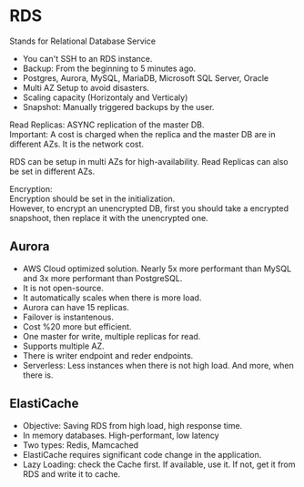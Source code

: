 # RDS

Stands for Relational Database Service

- You can't SSH to an RDS instance.  
- Backup: From the beginning to 5 minutes ago.  
- Postgres, Aurora, MySQL, MariaDB, Microsoft SQL Server, Oracle  
- Multi AZ Setup to avoid disasters.  
- Scaling capacity (Horizontaly and Verticaly)  
- Snapshot: Manually triggered backups by the user.  

Read Replicas: ASYNC replication of the master DB.  
Important: A cost is charged when the replica and the master DB are in different AZs. It is the network cost.  

RDS can be setup in multi AZs for high-availability. Read Replicas can also be set in different AZs.  

Encryption:  
Encryption should be set in the initialization.  
However, to encrypt an unencrypted DB, first you should take a encrypted snapshoot, then replace it with the unencrypted one.  

## Aurora
- AWS Cloud optimized solution. Nearly 5x more performant than MySQL and 3x more performant than PostgreSQL.  
- It is not open-source.  
- It automatically scales when there is more load.  
- Aurora can have 15 replicas.  
- Failover is instantenous.  
- Cost %20 more but efficient.  
- One master for write, multiple replicas for read.  
- Supports multiple AZ.  
- There is writer endpoint and reder endpoints.  
- Serverless: Less instances when there is not high load. And more, when there is.  

## ElastiCache
- Objective: Saving RDS from high load, high response time.  
- In memory databases. High-performant, low latency  
- Two types: Redis, Mamcached  
- ElastiCache requires significant code change in the application.  
- Lazy Loading: check the Cache first. If available, use it. If not, get it from RDS and write it to cache.  

